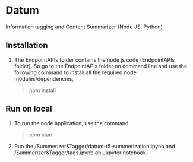 # Datum
Information tagging and Content Summarizer (Node JS, Python)

## Installation
1. The EndpointAPIs folder contains the node js code (EndpointAPIs folder). So go to the EndpointAPIs folder on command line and use the following command to install all the required node modules/dependencies,
   > npm install
   
## Run on local
1. To run the node application, use the command
   > npm start
2. Run the /Summerizer&Tagger/datum-t5-summerization.ipynb and /Summerizer&Tagger/tags.ipynb on Jupyter notebook.
